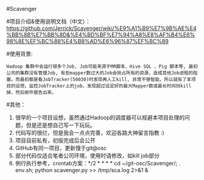 #Scavenger

#项目介绍&使用说明文档（中文）：https://github.com/Jerrick/Scavenger/wiki/%E9%A1%B9%E7%9B%AE%E4%BB%8B%E7%BB%8D&%E4%BD%BF%E7%94%A8%E8%AF%B4%E6%98%8E%EF%BC%88%E4%B8%AD%E6%96%87%EF%BC%89


#使用背景:
    
    
    Hadoop 集群中会运行很多个Job, Job可能来源于MR脚本、Hive SQL 、Pig 脚本等, 最初公司的集群没有管理Job, 有些mapper数过大的Job会抢占所有的资源，造成其他Job进程的阻塞。而最初都是看JobTracker(50030)时发现再人工kill, 非常不够智能。所以就有了本项目的设想，监控JobTracker上的job，发现超过设定好的最大Mapper数或最长时间则kill 掉，然后邮件报告出来。

#其他：


1. 很早的一个项目设想，虽然通过Hadoop的调度器可以规避本项目处理的问题，但是还是想自己写一下玩玩。
2. 代码写的很烂，但是我会一点点完善，欢迎各路大神留言指教 :)
3. 项目目前私有，初版完成后会公开
4. GitHub有同一项目，更新慢于git@osc
5. 部分代码仅适合笔者公司环境，使用时请修改，如kill job部分
6. 例行执行参考，crontab方案：*/2 * * * * cd ~/git-osc/Scavenger/; . env.sh; python scavenger.py >> /tmp/sca.log 2>&1 & 


